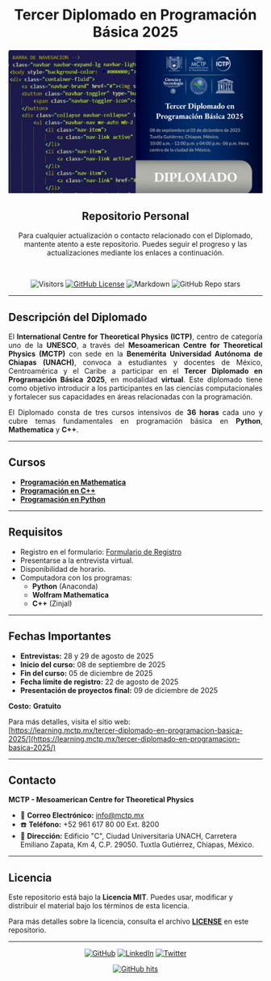 <div align="center">
  <h1>Tercer Diplomado en Programación Básica 2025</h1>
  <img src="Assets/banner.jpg" alt="Banner  Diplomado" width="800"/>  
  <h2>Repositorio Personal</h2>
<p>Para cualquier actualización o contacto relacionado con el Diplomado, mantente atento a este repositorio. Puedes seguir el progreso y las actualizaciones mediante los enlaces a continuación.
</p>
<br>
  
![Visitors](https://api.visitorbadge.io/api/visitors?path=https%3A%2F%2Fgithub.com%2Fhenriquesebastiao%2Fbadges&label=Visitas%20Repositorio&countColor=%23EA4335&style=flat&labelStyle=none&left_color=green&right_color=green)
[![GitHub License](https://img.shields.io/github/license/henriquesebastiao/badges?color=blue)](https://github.com/f0xpl0it/Tercer-Diplomado-en-Programaci-n-B-sica-2025/blob/main/LICENSE)
![Markdown](https://img.shields.io/badge/Markdown-ffffff?style=flat&logo=markdown&logoColor=black)
![GitHub Repo stars](https://img.shields.io/github/stars/henriquesebastiao/badges)
</div>

---

## Descripción del Diplomado

<p style="text-align: justify;">
El <strong>International Centre for Theoretical Physics (ICTP)</strong>, centro de categoría uno de la <strong>UNESCO</strong>, a través del <strong>Mesoamerican Centre for Theoretical Physics (MCTP)</strong> con sede en la <strong>Benemérita Universidad Autónoma de Chiapas (UNACH)</strong>, convoca a estudiantes y docentes de México, Centroamérica y el Caribe a participar en el <strong>Tercer Diplomado en Programación Básica 2025</strong>, en modalidad <strong>virtual</strong>. Este diplomado tiene como objetivo introducir a los participantes en las ciencias computacionales y fortalecer sus capacidades en áreas relacionadas con la programación.
</p>

<p style="text-align: justify;">
    El Diplomado consta de tres cursos intensivos de <strong>36 horas</strong> cada uno y cubre temas fundamentales en programación básica en <strong>Python</strong>, <strong>Mathematica</strong> y <strong>C++</strong>.
</p>


---

## Cursos

- **[Programación en Mathematica]()**
- **[Programación en C++]()**
- **[Programación en Python]()**

---

## Requisitos

- Registro en el formulario: [Formulario de Registro](https://mctp.mx/forms/tercer-diplomado-en-programacion-basica-2025/)
- Presentarse a la entrevista virtual.
- Disponibilidad de horario.
- Computadora con los programas:
  - **Python** (Anaconda)
  - **Wolfram Mathematica**
  - **C++** (Zinjal)

---

## Fechas Importantes

- **Entrevistas:** 28 y 29 de agosto de 2025
- **Inicio del curso:** 08 de septiembre de 2025
- **Fin del curso:** 05 de diciembre de 2025
- **Fecha límite de registro:** 22 de agosto de 2025
- **Presentación de proyectos final:** 09 de diciembre de 2025

**Costo:** **Gratuito**

Para más detalles, visita el sitio web:  
[https://learning.mctp.mx/tercer-diplomado-en-programacion-basica-2025/](https://learning.mctp.mx/tercer-diplomado-en-programacion-basica-2025/)

---

## Contacto

 **MCTP - Mesoamerican Centre for Theoretical Physics**  
* :email: **Correo Electrónico:** [info@mctp.mx](mailto:info@mctp.mx)  
* :phone: **Teléfono:** +52 961 617 80 00 Ext. 8200  
* :pushpin: **Dirección:** Edificio "C", Ciudad Universitaria UNACH, Carretera Emiliano Zapata, Km 4, C.P. 29050. Tuxtla Gutiérrez, Chiapas, México.

---

## Licencia

Este repositorio está bajo la **Licencia MIT**. Puedes usar, modificar y distribuir el material bajo los términos de esta licencia.

Para más detalles sobre la licencia, consulta el archivo **[LICENSE](./LICENSE)** en este repositorio.

---
<!--
## Seguimiento



<p align="center">
    <a href="https://github.com/Tu-Usuario/Tercer-Diplomado-en-Programacion-Basica-2025" target="_blank">
        <img alt="GitHub Repository" src="https://img.shields.io/github/stars/Tu-Usuario/Tercer-Diplomado-en-Programacion-Basica-2025?label=Stars&style=flat-square">
    </a>
    <a href="https://github.com/Tu-Usuario/Tercer-Diplomado-en-Programacion-Basica-2025/blob/main/LICENSE" target="_blank">
        <img alt="License MIT" src="https://img.shields.io/github/license/Tu-Usuario/Tercer-Diplomado-en-Programacion-Basica-2025?color=blue&style=flat-square">
    </a>
    <a href="https://github.com/Tu-Usuario/Tercer-Diplomado-en-Programacion-Basica-2025/commits" target="_blank">
        <img alt="Last Commit" src="https://img.shields.io/github/last-commit/Tu-Usuario/Tercer-Diplomado-en-Programacion-Basica-2025?style=flat-square">
    </a>
</p>
-->
<p align="center">
    <a href="https://github.com/Zexc4" target="_blank"><img alt="GitHub" src="https://img.shields.io/badge/-@Zexc4-181717?style=flat-square&logo=GitHub&logoColor=white"></a>
    <a href="https://www.linkedin.com/in/michael-paucar-rojas-061545129" target="_blank"><img alt="LinkedIn" src="https://img.shields.io/badge/-LinkedIn-0077B5?style=flat-square&logo=Linkedin&logoColor=white"></a>
    <a href="https://twitter.com/Zexc4Maiky" target="_blank"><img alt="Twitter" src="https://img.shields.io/badge/-twitter-1DA1F2?style=flat-square&logo=twitter&logoColor=white"></a>
</p>

<p align="center">
    <a href="https://github.com/f0xpl0it/Tercer-Diplomado-en-Programaci-n-B-sica-2025" target="_blank"><img alt="GitHub hits" src="https://img.shields.io/github/last-commit/Zexc4/Tercer-Diplomado-en-Programaci-n-B-sica-2025?label=profile%20updated&style=flat-square"></a>
</p>

